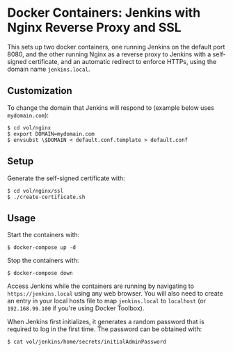 # Docker Containers: Jenkins with Nginx Reverse Proxy and SSL

This sets up two docker containers, one running Jenkins on the default port 8080, and the other running
Nginx as a reverse proxy to Jenkins with a self-signed certificate, and an automatic redirect to enforce
HTTPs, using the domain name `jenkins.local`.

## Customization

To change the domain that Jenkins will respond to (example below uses `mydomain.com`):

```console
$ cd vol/nginx
$ export DOMAIN=mydomain.com
$ envsubst \$DOMAIN < default.conf.template > default.conf
```

## Setup

Generate the self-signed certificate with:

```console
$ cd vol/nginx/ssl
$ ./create-certificate.sh
```

## Usage

Start the containers with:

```console
$ docker-compose up -d
```

Stop the containers with:
```console
$ docker-compose down
```

Access Jenkins while the containers are running by navigating to `https://jenkins.local` using any web browser.
You will also need to create an entry in your local hosts file to map `jenkins.local` to `localhost` (or
`192.168.99.100` if you're using Docker Toolbox).

When Jenkins first initializes, it generates a random password that is required to log in the first time. The
password can be obtained with:

```console
$ cat vol/jenkins/home/secrets/initialAdminPassword
```
